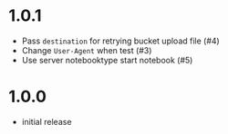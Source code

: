 # 1.0.1
- Pass `destination` for retrying bucket upload file (#4)
- Change `User-Agent` when test (#3)
- Use server notebooktype start notebook (#5)

# 1.0.0
- initial release
